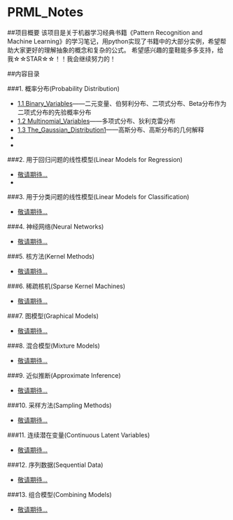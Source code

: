# PRML_Notes

##项目概要
该项目是关于机器学习经典书籍《Pattern Recognition and Machine Learning》的学习笔记，用python实现了书籍中的大部分实例，希望帮助大家更好的理解抽象的概念和复杂的公式。
希望感兴趣的童鞋能多多支持，给我☆☆STAR☆☆！！我会继续努力的！

##内容目录

###1. 概率分布(Probability Distribution)
* [1.1 Binary_Variables](http://nbviewer.ipython.org/github/jasonding1354/PRML_Notes/blob/master/1.PROBABILITY_DISTRIBUTIONS/1.1%20Binary_Variables.ipynb)——二元变量、伯努利分布、二项式分布、Beta分布作为二项式分布的先验概率分布
* [1.2 Multinomial_Variables](http://nbviewer.ipython.org/github/jasonding1354/PRML_Notes/blob/master/1.PROBABILITY_DISTRIBUTIONS/1.2%20Multinomial_Variables.ipynb)——多项式分布、狄利克雷分布
* [1.3 The_Gaussian_Distribution1](http://nbviewer.ipython.org/github/jasonding1354/PRML_Notes/blob/master/1.PROBABILITY_DISTRIBUTIONS/1.3%20The_Gaussian_Distribution.ipynb)——高斯分布、高斯分布的几何解释
* []()
* []()

###2. 用于回归问题的线性模型(Linear Models for Regression)
* [敬请期待...]()
* []()

###3. 用于分类问题的线性模型(Linear Models for Classification)
* [敬请期待...]()


###4. 神经网络(Neural Networks)
* [敬请期待...]()


###5. 核方法(Kernel Methods)
* [敬请期待...]()


###6. 稀疏核机(Sparse Kernel Machines)
* [敬请期待...]()


###7. 图模型(Graphical Models)
* [敬请期待...]()

###8. 混合模型(Mixture Models)
* [敬请期待...]()

###9. 近似推断(Approximate Inference)
* [敬请期待...]()

###10. 采样方法(Sampling Methods)
* [敬请期待...]()

###11. 连续潜在变量(Continuous Latent Variables)
* [敬请期待...]()

###12. 序列数据(Sequential Data)
* [敬请期待...]()

###13. 组合模型(Combining Models)
* [敬请期待...]()